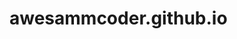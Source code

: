 # awesammcoder.github.io

<!-- ![Sammuel Apa](https://avatars3.githubusercontent.com/u/36878272) -->
